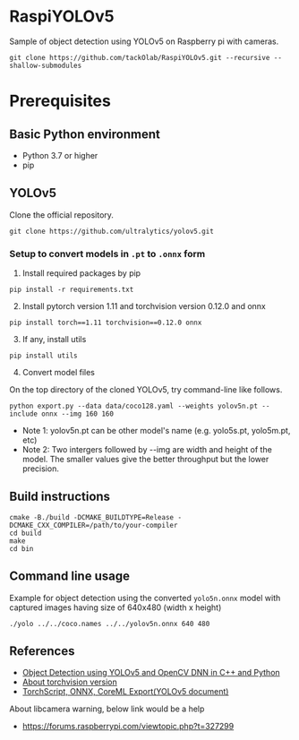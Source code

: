 # RaspiYOLOv5
Sample of object detection using YOLOv5 on Raspberry pi with cameras.

```
git clone https://github.com/tackOlab/RaspiYOLOv5.git --recursive --shallow-submodules
```

# Prerequisites

## Basic Python environment
- Python 3.7 or higher
- pip

## YOLOv5

Clone the official repository.

```
git clone https://github.com/ultralytics/yolov5.git
```

### Setup to convert models in `.pt` to `.onnx` form

1. Install required packages by pip

```
pip install -r requirements.txt
```

2. Install pytorch version 1.11 and torchvision version 0.12.0 and onnx

```
pip install torch==1.11 torchvision==0.12.0 onnx
```

3. If any, install utils

```
pip install utils
```

4. Convert model files

On the top directory of the cloned YOLOv5, try command-line like follows.

```
python export.py --data data/coco128.yaml --weights yolov5n.pt --include onnx --img 160 160
```

- Note 1: yolov5n.pt can be other model's name (e.g. yolo5s.pt, yolo5m.pt, etc)
- Note 2: Two intergers followed by --img are width and height of the model. The smaller values give the better throughput but the lower precision.

## Build instructions

```
cmake -B./build -DCMAKE_BUILDTYPE=Release -DCMAKE_CXX_COMPILER=/path/to/your-compiler
cd build
make
cd bin
```

## Command line usage

Example for object detection using the converted `yolo5n.onnx` model with captured images having size of 640x480 (width x height)

```
./yolo ../../coco.names ../../yolov5n.onnx 640 480
```

## References
- [Object Detection using YOLOv5 and OpenCV DNN in C++ and Python](https://learnopencv.com/object-detection-using-yolov5-and-opencv-dnn-in-c-and-python/)
- [About torchvision version](https://www.iodraw.com/en/blog/220747722)
- [TorchScript, ONNX, CoreML Export(YOLOv5 document)](https://docs.ultralytics.com/tutorials/torchscript-onnx-coreml-export/)

About libcamera warning, below link would be a help
- https://forums.raspberrypi.com/viewtopic.php?t=327299
